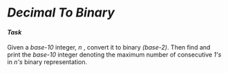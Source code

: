 # **_Decimal To Binary_**

#### _Task_

Given a _base-10_ integer, _n_ , convert it to binary _(base-2)_. Then find and
print the _base-10_ integer denoting the maximum number of consecutive _1's_ in
 _n's_ binary representation.
